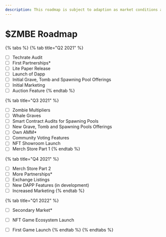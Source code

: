 ```yaml
---
description: This roadmap is subject to adaption as market conditions are always changing.
---
```


# $ZMBE Roadmap



{% tabs %}
{% tab title="Q2 2021" %}
* [ ] Techrate Audit
* [ ] First Partnerships\*
* [ ]  Lite Paper Release
* [ ] Launch of Dapp
* [ ] Initial Grave, Tomb and Spawning Pool Offerings
* [ ] Initial Marketing
* [ ] Auction Feature
{% endtab %}

{% tab title="Q3 2021" %}
* [ ] Zombie Multipliers
* [ ] Whale Graves
* [ ] Smart Contract Audits for Spawning Pools
* [ ] New Grave, Tomb and Spawning Pools Offerings
* [ ] Own AMM\* 
* [ ] Community Voting Features
* [ ] NFT Showroom Launch
* [ ] Merch Store Part 1
{% endtab %}

{% tab title="Q4 2021" %}
* [ ] Merch Store Part 2
* [ ] More Partnerships\*
* [ ] Exchange Listings
* [ ] New DAPP Features \(in development\)
* [ ] Increased Marketing
{% endtab %}

{% tab title="Q1 2022" %}
* [ ] Secondary Market\*
* [ ] NFT Game Ecosystem Launch
* [ ] First Game Launch
{% endtab %}
{% endtabs %}



